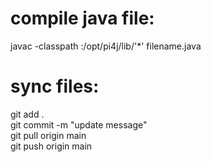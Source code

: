 # compile java file:  
javac -classpath :/opt/pi4j/lib/'*' filename.java  

# sync files:  
git add .  
git commit -m "update message"  
git pull origin main  
git push origin main  

